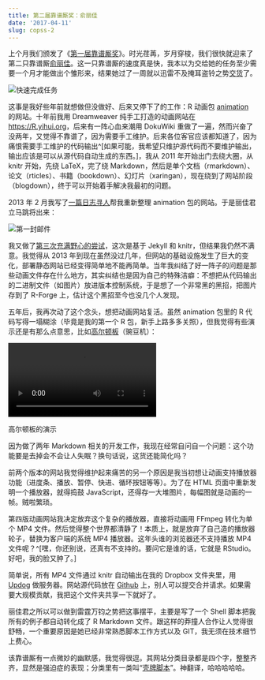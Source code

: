 ```yaml
---
title: 第二届靠谱厮奖：俞丽佳
date: '2017-04-11'
slug: copss-2
---
```


上个月我们颁发了《[第一届靠谱厮奖](/cn/2017/03/copss/)》。时光荏苒，岁月穿梭，我们很快就迎来了第二只靠谱厮[俞丽佳](http://yulijia.net/)。这一只靠谱厮的速度真是快，我本以为交给她的任务至少需要一个月才能做出个雏形来，结果她过了一周就以迅雷不及掩耳盗铃之势[交货](/animation/)了。

![快速完成任务](https://slides.yihui.org/gif/dog-drag.gif)

这事是我好些年前就想做但没做好、后来又停下了的工作：R 动画包 [animation](https://github.com/yihui/animation) 的网站。十年前我用 Dreamweaver 纯手工打造的动画网站在 <https://R.yihui.org>，后来有一阵心血来潮用 DokuWiki 重做了一遍，然而兴奋了没两年，又觉得不靠谱了，因为需要手工维护。后来各位客官应该都知道了，因为痛恨需要手工维护的代码输出^[如果可能，我希望只维护源代码而不要维护输出，输出应该是可以从源代码自动生成的东西。]，我从 2011 年开始出门去绕大圈，从 knitr 开始，先绕 LaTeX，完了绕 Markdown，然后是单个文档（rmarkdown）、论文（rticles）、书籍（bookdown）、幻灯片（xaringan），现在绕到了网站阶段（blogdown），终于可以开始着手解决我最初的问题。

2013 年 2 月我写了[一篇日志寻人](/cn/2013/02/waiting-for-thousand-years/)帮我重新整理 animation 包的网站。于是丽佳君立马跳将出来：

![第一封邮件](https://db.yihui.org/images/lijia-email.png)

我又做了[第三次充满野心的尝试](http://vis.supstat.com)，这次是基于 Jekyll 和 knitr，但结果我仍然不满意。我觉得从 2013 年到现在虽然没过几年，但网站的基础设施发生了巨大的变化，部署静态网站已经变得简单地不能再简单。当年我纠结了好一阵子的问题是那些动画文件存在什么地方，其实纠结也是因为自己的特殊洁癖：不想把从代码输出的二进制文件（如图片）放进版本控制系统，于是想了一个非常黑的黑招，把图片存到了 R-Forge 上，估计这个黑招至今也没几个人发现。

五年后，我再次动了这个念头，想把动画网站复活。虽然 animation 包里的 R 代码写得一塌糊涂（毕竟是我的第一个 R 包，新手上路多多关照），但我觉得有些演示还是有那么点意思，比如[高尔顿板](/animation/example/quincunx/)（豌豆机）：

<video controls loop autoplay><source src="https://assets.yihui.org/figures/animation/example/quincunx/demo-a.mp4?dl=1"><p>高尔顿板的演示</p></video>

因为做了两年 Markdown 相关的开发工作，我现在经常自问自一个问题：这个功能要是去掉会不会让人失眠？换句话说，这货还能简化吗？

前两个版本的网站我觉得维护起来痛苦的另一个原因是我当初想让动画支持播放器功能（进度条、播放、暂停、快进、循环按钮等等）。为了在 HTML 页面中重新发明一个播放器，就得捣鼓 JavaScript，还得存一大堆图片，每幅图就是动画的一帧。贼啦繁琐。

第四版动画网站我决定放弃这个复杂的播放器，直接将动画用 FFmpeg 转化为单个 MP4 文件。然后觉得整个世界都清静了！本质上，就是放弃了自己造的播放器轮子，替换为客户端的系统 MP4 播放器。这年头谁的浏览器还不支持播放 MP4 文件呢？^[嘿，你还别说，还真有不支持的。要问它是谁的话，它就是 RStudio。好吧，我的脸又肿了。]

简单说，所有 MP4 文件通过 knitr 自动输出在我的 Dropbox 文件夹里，用 [Updog](/cn/2017/02/old-tomb/) 做服务器。网站源代码放在 [Github](https://github.com/rbind/yihui) 上，别人可以提交合并请求。如果需要大规模贡献，我把这个文件夹共享一下就好了。

丽佳君之所以可以做到雷霆万钧之势把这事摆平，主要是写了一个 Shell 脚本把我所有的例子都自动转化成了 R Markdown 文件。跟这样的莽撞人合作让人觉得很舒畅，一个重要原因是她已经非常熟悉脚本工作方式以及 GIT，我无须在技术细节上费心。

该靠谱厮有一点微妙的幽默感，我觉得很逗。其网站分类目录都是四个字，整整齐齐，显然是强迫症的表现；分类里有一类叫“[壳牌脚本](http://yulijia.net/cn/categories/#壳牌脚本)”。神翻译，哈哈哈哈哈。
